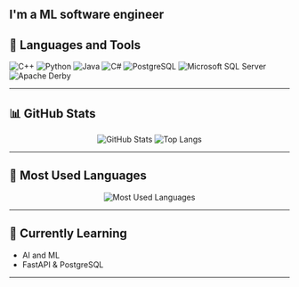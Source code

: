I'm a ML software engineer
---

## 🧰 Languages and Tools
![C++](https://img.shields.io/badge/C++-00599C?style=for-the-badge&logo=cplusplus&logoColor=white)
![Python](https://img.shields.io/badge/Python-3670A0?style=for-the-badge&logo=python&logoColor=ffdd54)
![Java](https://img.shields.io/badge/Java-ED8B00?style=for-the-badge&logo=openjdk&logoColor=white)
![C#](https://img.shields.io/badge/C%23-239120?style=for-the-badge&logo=c-sharp&logoColor=white)
![PostgreSQL](https://img.shields.io/badge/PostgreSQL-316192?style=for-the-badge&logo=postgresql&logoColor=white)
![Microsoft SQL Server](https://img.shields.io/badge/Microsoft%20SQL%20Server-CC2927?style=for-the-badge&logo=microsoftsqlserver&logoColor=white)
![Apache Derby](https://img.shields.io/badge/Apache_Derby-003B57?style=for-the-badge&logo=apache&logoColor=white)

---

## 📊 GitHub Stats

<div align="center">

![GitHub Stats](https://github-readme-stats.vercel.app/api?username=kenakeny&show_icons=true&theme=tokyonight)
![Top Langs](https://github-readme-stats.vercel.app/api/top-langs/?username=kenakeny&layout=compact&theme=tokyonight)

</div>

---

## 🎨 Most Used Languages

<div align="center">

![Most Used Languages](https://github-profile-summary-cards.vercel.app/api/cards/most-commit-language?username=kenakeny&theme=tokyonight)

</div>

---

## 🌱 Currently Learning
- AI and ML  
- FastAPI & PostgreSQL    
---




<!--
**kenakeny/kenakeny** is a ✨ _special_ ✨ repository because its `README.md` (this file) appears on your GitHub profile.

Here are some ideas to get you started:

- 🔭 I’m currently working on ...
- 🌱 I’m currently learning ...
- 👯 I’m looking to collaborate on ...
- 🤔 I’m looking for help with ...
- 💬 Ask me about ...
- 📫 How to reach me: ...
- 😄 Pronouns: ...
- ⚡ Fun fact: ...
-->
